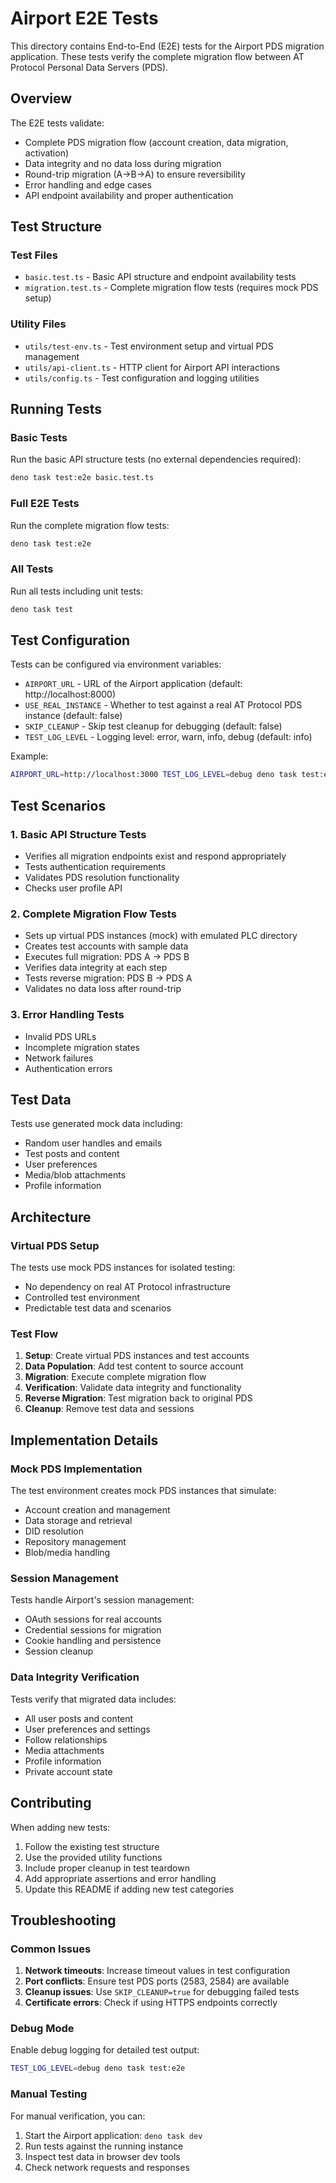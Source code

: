 # Airport E2E Tests

This directory contains End-to-End (E2E) tests for the Airport PDS migration
application. These tests verify the complete migration flow between AT Protocol
Personal Data Servers (PDS).

## Overview

The E2E tests validate:

- Complete PDS migration flow (account creation, data migration, activation)
- Data integrity and no data loss during migration
- Round-trip migration (A→B→A) to ensure reversibility
- Error handling and edge cases
- API endpoint availability and proper authentication

## Test Structure

### Test Files

- `basic.test.ts` - Basic API structure and endpoint availability tests
- `migration.test.ts` - Complete migration flow tests (requires mock PDS setup)

### Utility Files

- `utils/test-env.ts` - Test environment setup and virtual PDS management
- `utils/api-client.ts` - HTTP client for Airport API interactions
- `utils/config.ts` - Test configuration and logging utilities

## Running Tests

### Basic Tests

Run the basic API structure tests (no external dependencies required):

```bash
deno task test:e2e basic.test.ts
```

### Full E2E Tests

Run the complete migration flow tests:

```bash
deno task test:e2e
```

### All Tests

Run all tests including unit tests:

```bash
deno task test
```

## Test Configuration

Tests can be configured via environment variables:

- `AIRPORT_URL` - URL of the Airport application (default:
  http://localhost:8000)
- `USE_REAL_INSTANCE` - Whether to test against a real AT Protocol PDS instance
  (default: false)
- `SKIP_CLEANUP` - Skip test cleanup for debugging (default: false)
- `TEST_LOG_LEVEL` - Logging level: error, warn, info, debug (default: info)

Example:

```bash
AIRPORT_URL=http://localhost:3000 TEST_LOG_LEVEL=debug deno task test:e2e
```

## Test Scenarios

### 1. Basic API Structure Tests

- Verifies all migration endpoints exist and respond appropriately
- Tests authentication requirements
- Validates PDS resolution functionality
- Checks user profile API

### 2. Complete Migration Flow Tests

- Sets up virtual PDS instances (mock) with emulated PLC directory
- Creates test accounts with sample data
- Executes full migration: PDS A → PDS B
- Verifies data integrity at each step
- Tests reverse migration: PDS B → PDS A
- Validates no data loss after round-trip

### 3. Error Handling Tests

- Invalid PDS URLs
- Incomplete migration states
- Network failures
- Authentication errors

## Test Data

Tests use generated mock data including:

- Random user handles and emails
- Test posts and content
- User preferences
- Media/blob attachments
- Profile information

## Architecture

### Virtual PDS Setup

The tests use mock PDS instances for isolated testing:

- No dependency on real AT Protocol infrastructure
- Controlled test environment
- Predictable test data and scenarios

### Test Flow

1. **Setup**: Create virtual PDS instances and test accounts
2. **Data Population**: Add test content to source account
3. **Migration**: Execute complete migration flow
4. **Verification**: Validate data integrity and functionality
5. **Reverse Migration**: Test migration back to original PDS
6. **Cleanup**: Remove test data and sessions

## Implementation Details

### Mock PDS Implementation

The test environment creates mock PDS instances that simulate:

- Account creation and management
- Data storage and retrieval
- DID resolution
- Repository management
- Blob/media handling

### Session Management

Tests handle Airport's session management:

- OAuth sessions for real accounts
- Credential sessions for migration
- Cookie handling and persistence
- Session cleanup

### Data Integrity Verification

Tests verify that migrated data includes:

- All user posts and content
- User preferences and settings
- Follow relationships
- Media attachments
- Profile information
- Private account state

## Contributing

When adding new tests:

1. Follow the existing test structure
2. Use the provided utility functions
3. Include proper cleanup in test teardown
4. Add appropriate assertions and error handling
5. Update this README if adding new test categories

## Troubleshooting

### Common Issues

1. **Network timeouts**: Increase timeout values in test configuration
2. **Port conflicts**: Ensure test PDS ports (2583, 2584) are available
3. **Cleanup issues**: Use `SKIP_CLEANUP=true` for debugging failed tests
4. **Certificate errors**: Check if using HTTPS endpoints correctly

### Debug Mode

Enable debug logging for detailed test output:

```bash
TEST_LOG_LEVEL=debug deno task test:e2e
```

### Manual Testing

For manual verification, you can:

1. Start the Airport application: `deno task dev`
2. Run tests against the running instance
3. Inspect test data in browser dev tools
4. Check network requests and responses
